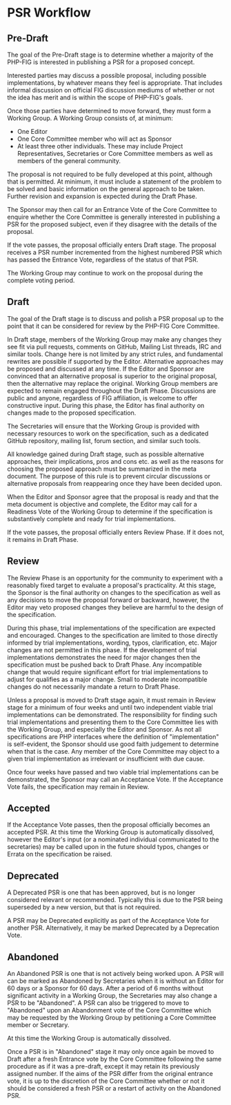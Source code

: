 # PSR Workflow

## Pre-Draft

The goal of the Pre-Draft stage is to determine whether a majority of the PHP-FIG is interested in publishing a PSR for a proposed concept.

Interested parties may discuss a possible proposal, including possible implementations, by whatever means they feel is appropriate. That includes informal discussion on official FIG discussion mediums of whether or not the idea has merit and is within the scope of PHP-FIG's goals.

Once those parties have determined to move forward, they must form a Working Group. A Working Group consists of, at minimum:

* One Editor
* One Core Committee member who will act as Sponsor
* At least three other individuals. These may include Project Representatives, Secretaries or Core Committee members as well as members of the general community.

The proposal is not required to be fully developed at this point, although that is permitted. At minimum, it must include a statement of the problem to be solved and basic information on the general approach to be taken. Further revision and expansion is expected during the Draft Phase.

The Sponsor may then call for an Entrance Vote of the Core Committee to enquire whether the Core Committee is generally interested in publishing a PSR for the proposed subject, even if they disagree with the details of the proposal.

If the vote passes, the proposal officially enters Draft stage. The proposal receives a PSR number incremented from the highest numbered PSR which has passed the Entrance Vote, regardless of the status of that PSR.

The Working Group may continue to work on the proposal during the complete voting period.

## Draft

The goal of the Draft stage is to discuss and polish a PSR proposal up to the point that it can be considered for review by the PHP-FIG Core Committee.

In Draft stage, members of the Working Group may make any changes they see fit via pull requests, comments on GitHub, Mailing List threads, IRC and similar tools. Change here is not limited by any strict rules, and fundamental rewrites are possible if supported by the Editor. Alternative approaches may be proposed and discussed at any time. If the Editor and Sponsor are convinced that an alternative proposal is superior to the original proposal, then the alternative may replace the original. Working Group members are expected to remain engaged throughout the Draft Phase. Discussions are public and anyone, regardless of FIG affiliation, is welcome to offer constructive input. During this phase, the Editor has final authority on changes made to the proposed specification.

The Secretaries will ensure that the Working Group is provided with necessary resources to work on the specification, such as a dedicated GitHub repository, mailing list, forum section, and similar such tools.

All knowledge gained during Draft stage, such as possible alternative approaches, their implications, pros and cons etc. as well as the reasons for choosing the proposed approach must be summarized in the meta document. The purpose of this rule is to prevent circular discussions or alternative proposals from reappearing once they have been decided upon.

When the Editor and Sponsor agree that the proposal is ready and that the meta document is objective and complete, the Editor may call for a Readiness Vote of the Working Group to determine if the specification is substantively complete and ready for trial implementations.

If the vote passes, the proposal officially enters Review Phase. If it does not, it remains in Draft Phase.

## Review

The Review Phase is an opportunity for the community to experiment with a reasonably fixed target to evaluate a proposal's practicality. At this stage, the Sponsor is the final authority on changes to the specification as well as any decisions to move the proposal forward or backward, however, the Editor may veto proposed changes they believe are harmful to the design of the specification.

During this phase, trial implementations of the specification are expected and encouraged. Changes to the specification are limited to those directly informed by trial implementations, wording, typos, clarification, etc. Major changes are not permitted in this phase. If the development of trial implementations demonstrates the need for major changes then the specification must be pushed back to Draft Phase. Any incompatible change that would require significant effort for trial implementations to adjust for qualifies as a major change. Small to moderate incompatible changes do not necessarily mandate a return to Draft Phase.

Unless a proposal is moved to Draft stage again, it must remain in Review stage for a minimum of four weeks and until two independent viable trial implementations can be demonstrated. The responsibility for finding such trial implementations and presenting them to the Core Committee lies with the Working Group, and especially the Editor and Sponsor. As not all specifications are PHP interfaces where the definition of "implementation" is self-evident, the Sponsor should use good faith judgement to determine when that is the case. Any member of the Core Committee may object to a given trial implementation as irrelevant or insufficient with due cause.

Once four weeks have passed and two viable trial implementations can be demonstrated, the Sponsor may call an Acceptance Vote. If the Acceptance Vote fails, the specification may remain in Review.

## Accepted

If the Acceptance Vote passes, then the proposal officially becomes an accepted PSR. At this time the Working Group is automatically dissolved, however the Editor's input (or a nominated individual communicated to the secretaries) may be called upon in the future should typos, changes or Errata on the specification be raised.

## Deprecated

A Deprecated PSR is one that has been approved, but is no longer considered relevant or recommended. Typically this is due to the PSR being superseded by a new version, but that is not required.

A PSR may be Deprecated explicitly as part of the Acceptance Vote for another PSR. Alternatively, it may be marked Deprecated by a Deprecation Vote.

## Abandoned

An Abandoned PSR is one that is not actively being worked upon. A PSR will can be marked as Abandoned by Secretaries when it is without an Editor for 60 days or a Sponsor for 60 days. After a period of 6 months without significant activity in a Working Group, the Secretaries may also change a PSR to be "Abandoned". A PSR can also be triggered to move to "Abandoned" upon an Abandonment vote of the Core Committee which may be requested by the Working Group by petitioning a Core Committee member or Secretary.

At this time the Working Group is automatically dissolved.

Once a PSR is in "Abandoned" stage it may only once again be moved to Draft after a fresh Entrance vote by the Core Committee following the same procedure as if it was a pre-draft, except it may retain its previously assigned number. If the aims of the PSR differ from the original entrance vote, it is up to the discretion of the Core Committee whether or not it should be considered a fresh PSR or a restart of activity on the Abandoned PSR.
